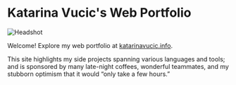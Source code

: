 # Katarina Vucic's Web Portfolio

![Headshot](headshot.jpg)

Welcome! Explore my web portfolio at [katarinavucic.info](http://www.katarinavucic.info/).

This site highlights my side projects spanning various languages and tools; and is sponsored by many late-night coffees, wonderful teammates, and my stubborn optimism that it would “only take a few hours.”

